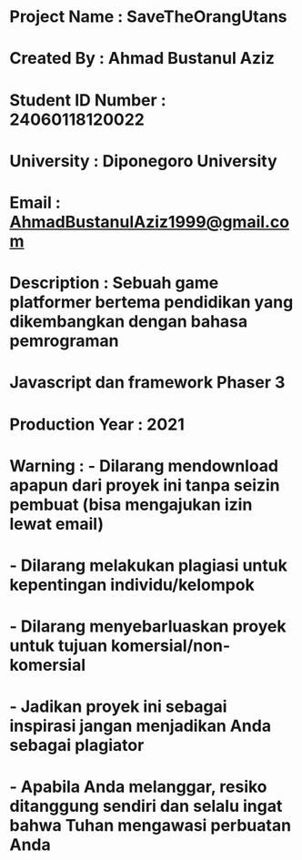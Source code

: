 # Project Name      : SaveTheOrangUtans
# Created By        : Ahmad Bustanul Aziz
# Student ID Number : 24060118120022
# University        : Diponegoro University
# Email             : AhmadBustanulAziz1999@gmail.com
# Description       : Sebuah game platformer bertema pendidikan yang dikembangkan dengan bahasa pemrograman
#                     Javascript dan framework Phaser 3
# Production Year   : 2021
# Warning           : - Dilarang mendownload apapun dari proyek ini tanpa seizin pembuat (bisa mengajukan izin lewat email)
#                     - Dilarang melakukan plagiasi untuk kepentingan individu/kelompok
#                     - Dilarang menyebarluaskan proyek untuk tujuan komersial/non-komersial
#                     - Jadikan proyek ini sebagai inspirasi jangan menjadikan Anda sebagai plagiator
#                     - Apabila Anda melanggar, resiko ditanggung sendiri dan selalu ingat bahwa Tuhan mengawasi perbuatan Anda
